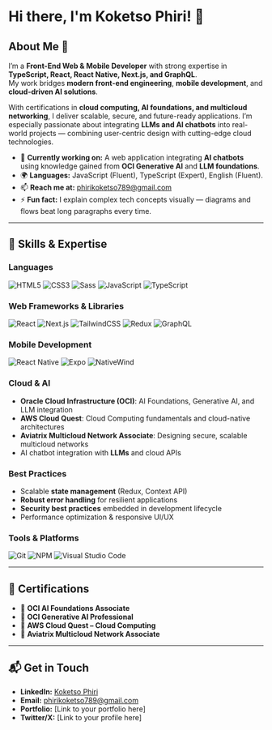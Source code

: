 # Hi there, I'm Koketso Phiri! 👋

## About Me 🚀

I’m a **Front-End Web & Mobile Developer** with strong expertise in **TypeScript, React, React Native, Next.js, and GraphQL**.  
My work bridges **modern front-end engineering**, **mobile development**, and **cloud-driven AI solutions**.  

With certifications in **cloud computing, AI foundations, and multicloud networking**, I deliver scalable, secure, and future-ready applications. I’m especially passionate about integrating **LLMs and AI chatbots** into real-world projects — combining user-centric design with cutting-edge cloud technologies.  

- 🔭 **Currently working on:** A web application integrating **AI chatbots** using knowledge gained from **OCI Generative AI** and **LLM foundations**.  
- 🌍 **Languages:** JavaScript (Fluent), TypeScript (Expert), English (Fluent).  
- 📫 **Reach me at:** [phirikoketso789@gmail.com](mailto:phirikoketso789@gmail.com)  
- ⚡ **Fun fact:** I explain complex tech concepts visually — diagrams and flows beat long paragraphs every time.  

---

## 🧠 Skills & Expertise

### Languages
![HTML5](https://img.shields.io/badge/-HTML5-E34F26?style=flat-square&logo=html5&logoColor=white)
![CSS3](https://img.shields.io/badge/-CSS3-1572B6?style=flat-square&logo=css3&logoColor=white)
![Sass](https://img.shields.io/badge/-Sass-CC6699?style=flat-square&logo=sass&logoColor=white)
![JavaScript](https://img.shields.io/badge/-JavaScript-F7DF1E?style=flat-square&logo=javascript&logoColor=black)
![TypeScript](https://img.shields.io/badge/-TypeScript-3178C6?style=flat-square&logo=typescript&logoColor=white)

### Web Frameworks & Libraries
![React](https://img.shields.io/badge/-React-61DAFB?style=flat-square&logo=react&logoColor=black)
![Next.js](https://img.shields.io/badge/-Next.js-000000?style=flat-square&logo=next.js&logoColor=white)
![TailwindCSS](https://img.shields.io/badge/-TailwindCSS-06B6D4?style=flat-square&logo=tailwindcss&logoColor=white)
![Redux](https://img.shields.io/badge/-Redux-764ABC?style=flat-square&logo=redux&logoColor=white)
![GraphQL](https://img.shields.io/badge/-GraphQL-E10098?style=flat-square&logo=graphql&logoColor=white)

### Mobile Development
![React Native](https://img.shields.io/badge/-React%20Native-61DAFB?style=flat-square&logo=react&logoColor=white)
![Expo](https://img.shields.io/badge/-Expo-000020?style=flat-square&logo=expo&logoColor=white)
![NativeWind](https://img.shields.io/badge/-NativeWind-38B2AC?style=flat-square&logo=tailwindcss&logoColor=white)

### Cloud & AI
- **Oracle Cloud Infrastructure (OCI)**: AI Foundations, Generative AI, and LLM integration  
- **AWS Cloud Quest**: Cloud Computing fundamentals and cloud-native architectures  
- **Aviatrix Multicloud Network Associate**: Designing secure, scalable multicloud networks  
- AI chatbot integration with **LLMs** and cloud APIs  

### Best Practices
- Scalable **state management** (Redux, Context API)  
- **Robust error handling** for resilient applications  
- **Security best practices** embedded in development lifecycle  
- Performance optimization & responsive UI/UX  

### Tools & Platforms
![Git](https://img.shields.io/badge/-Git-F05032?style=flat-square&logo=git&logoColor=white)
![NPM](https://img.shields.io/badge/-NPM-CB3837?style=flat-square&logo=npm&logoColor=white)
![Visual Studio Code](https://img.shields.io/badge/-VS%20Code-007ACC?style=flat-square&logo=visual-studio-code&logoColor=white)

---

## 📜 Certifications

- 🏅 **OCI AI Foundations Associate**  
- 🏅 **OCI Generative AI Professional**  
- 🏅 **AWS Cloud Quest – Cloud Computing**  
- 🏅 **Aviatrix Multicloud Network Associate**  

---

## 📬 Get in Touch

- **LinkedIn:** [Koketso Phiri](https://www.linkedin.com/in/koketso-phiri-421777216/)  
- **Email:** phirikoketso789@gmail.com  
- **Portfolio:** [Link to your portfolio here]  
- **Twitter/X:** [Link to your profile here]  




